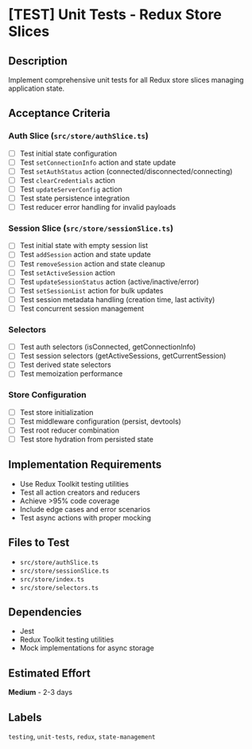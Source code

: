 # [TEST] Unit Tests - Redux Store Slices

## Description
Implement comprehensive unit tests for all Redux store slices managing application state.

## Acceptance Criteria

### Auth Slice (`src/store/authSlice.ts`)
- [ ] Test initial state configuration
- [ ] Test `setConnectionInfo` action and state update
- [ ] Test `setAuthStatus` action (connected/disconnected/connecting)
- [ ] Test `clearCredentials` action
- [ ] Test `updateServerConfig` action
- [ ] Test state persistence integration
- [ ] Test reducer error handling for invalid payloads

### Session Slice (`src/store/sessionSlice.ts`)
- [ ] Test initial state with empty session list
- [ ] Test `addSession` action and state update
- [ ] Test `removeSession` action and state cleanup
- [ ] Test `setActiveSession` action
- [ ] Test `updateSessionStatus` action (active/inactive/error)
- [ ] Test `setSessionList` action for bulk updates
- [ ] Test session metadata handling (creation time, last activity)
- [ ] Test concurrent session management

### Selectors
- [ ] Test auth selectors (isConnected, getConnectionInfo)
- [ ] Test session selectors (getActiveSessions, getCurrentSession)
- [ ] Test derived state selectors
- [ ] Test memoization performance

### Store Configuration
- [ ] Test store initialization
- [ ] Test middleware configuration (persist, devtools)
- [ ] Test root reducer combination
- [ ] Test store hydration from persisted state

## Implementation Requirements
- Use Redux Toolkit testing utilities
- Test all action creators and reducers
- Achieve >95% code coverage
- Include edge cases and error scenarios
- Test async actions with proper mocking

## Files to Test
- `src/store/authSlice.ts`
- `src/store/sessionSlice.ts`
- `src/store/index.ts`
- `src/store/selectors.ts`

## Dependencies
- Jest
- Redux Toolkit testing utilities
- Mock implementations for async storage

## Estimated Effort
**Medium** - 2-3 days

## Labels
`testing`, `unit-tests`, `redux`, `state-management`